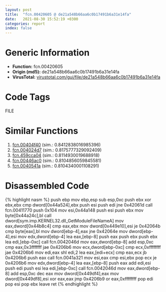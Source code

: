```yaml
---
layout: post
title:  "fcn.00420605 @ de21a548b66aa6c0b17491b6a31e14fa"
date:   2021-08-30 15:52:19 +0300
categories: report
index: false
---
```


# Generic Information
- **Function:** fcn.00420605
- **Origin (md5):** de21a548b66aa6c0b17491b6a31e14fa
- **VirusTotal:** [virustotal.com/gui/file/de21a548b66aa6c0b17491b6a31e14fa][virustotal_ref]

# Code Tags
<span class="tag" id="FILE">FILE</span>


# Similar Functions

1. [fcn.00404f40][similar_1_ref] (sim.: 0.8412838016985396)
2. [fcn.004024d7][similar_2_ref] (sim.: 0.8175777329092409)
3. [fcn.459cca04][similar_3_ref] (sim.: 0.8114930019688918)
4. [fcn.00446ac0][similar_4_ref] (sim.: 0.8104856059845581)
5. [fcn.0040541a][similar_5_ref] (sim.: 0.8104340001108291)


# Disassembled Code

{% highlight nasm %}
push ebp
mov ebp,esp
sub esp,0xc
push ebx
xor ebx,ebx
cmp dword[0x44a524],ebx
push esi
push edi
jne 0x42061d
call fcn.00411770
push 0x104
mov esi,0x44a148
push esi
push ebx
mov byte[0x44a24c],bl
call dword[sym.imp.KERNEL32.dll_GetModuleFileNameA]
mov eax,dword[0x44b8c4]
cmp eax,ebx
mov dword[0x449e10],esi
je 0x42064b
cmp byte[eax],bl
mov dword[ebp-4],eax
jne 0x42064e
mov dword[ebp-4],esi
mov edx,dword[ebp-4]
lea eax,[ebp-8]
push eax
push ebx
push ebx
lea edi,[ebp-0xc]
call fcn.0042046d
mov eax,dword[ebp-8]
add esp,0xc
cmp eax,0x3fffffff
jae 0x4206b6
mov ecx,dword[ebp-0xc]
cmp ecx,0xffffffff
jae 0x4206b6
mov edi,eax
shl edi,2
lea eax,[edi+ecx]
cmp eax,ecx
jb 0x4206b6
push eax
call fcn.0041a321
mov esi,eax
cmp esi,ebx
pop ecx
je 0x4206b6
mov edx,dword[ebp-4]
lea eax,[ebp-8]
push eax
add edi,esi
push edi
push esi
lea edi,[ebp-0xc]
call fcn.0042046d
mov eax,dword[ebp-8]
add esp,0xc
dec eax
mov dword[0x449df4],eax
mov dword[0x449df8],esi
xor eax,eax
jmp 0x4206b9
or eax,0xffffffff
pop edi
pop esi
pop ebx
leave
ret
{% endhighlight %}


[similar_1_ref]: /report/fcn.00404f40@418e0921f3a9bd4f5bc0dcc59623b5a1
[similar_2_ref]: /report/fcn.004024d7@1123b7aa5760238fe93045e585b8234c
[similar_3_ref]: /report/fcn.459cca04@284c9c9722cef7520dddfe58806fd72f
[similar_4_ref]: /report/fcn.00446ac0@7b00dd8f2abf54a73bfb09681334ff78
[similar_5_ref]: /report/fcn.0040541a@4c8869bb42f854640703b6ddda29ee38
[virustotal_ref]: https://www.virustotal.com/gui/file/de21a548b66aa6c0b17491b6a31e14fa